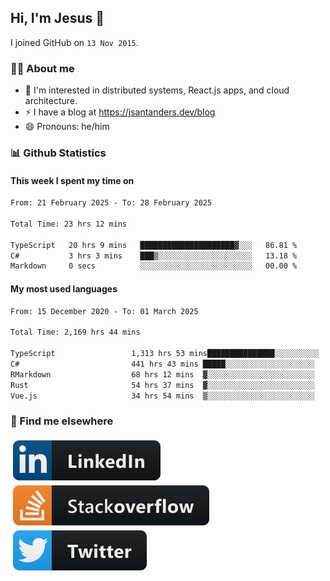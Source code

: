 ## Hi, I'm Jesus 👋

I joined GitHub on `13 Nov 2015`.

<!-- Talking about you -->

### 👨‍💻 About me

- 👦 I'm interested in distributed systems, React.js apps, and cloud architecture.
- ⚡️ I have a blog at <https://jsantanders.dev/blog>
- 😄 Pronouns: he/him

### 📊 Github Statistics

#### This week I spent my time on

<!--START_SECTION:weekly-->

```txt
From: 21 February 2025 - To: 28 February 2025

Total Time: 23 hrs 12 mins

TypeScript   20 hrs 9 mins   █████████████████████▓░░░   86.81 %
C#           3 hrs 3 mins    ███▒░░░░░░░░░░░░░░░░░░░░░   13.18 %
Markdown     0 secs          ░░░░░░░░░░░░░░░░░░░░░░░░░   00.00 %
```

<!--END_SECTION:weekly-->

#### My most used languages

<!--START_SECTION:alltime-->

```txt
From: 15 December 2020 - To: 01 March 2025

Total Time: 2,169 hrs 44 mins

TypeScript                 1,313 hrs 53 mins███████████████░░░░░░░░░░   60.55 %
C#                         441 hrs 43 mins █████░░░░░░░░░░░░░░░░░░░░   20.36 %
RMarkdown                  68 hrs 12 mins  ▓░░░░░░░░░░░░░░░░░░░░░░░░   03.14 %
Rust                       54 hrs 37 mins  ▓░░░░░░░░░░░░░░░░░░░░░░░░   02.52 %
Vue.js                     34 hrs 54 mins  ▒░░░░░░░░░░░░░░░░░░░░░░░░   01.61 %
```

<!--END_SECTION:alltime-->

### 📢 Find me elsewhere

<p>
  <a target="_blank" href="https://linkedin.com/in/jsantanders">
    <img src="https://github.com/jsantanders/jsantanders/blob/master/img/linkedin.svg" alt="LinkedIn" style="vertical-align:top; margin:4px">
  </a>
  
  <a target="_blank" href="https://stackoverflow.com/users/7318331/jesus-santander">
    <img src="https://github.com/jsantanders/jsantanders/blob/master/img/stackoverflow.svg" alt="StackOverflow" style="vertical-align:top; margin:4px">
  </a>
  
  <a target="_blank" href="http://twitter.com/jsantanders">
    <img src="https://github.com/jsantanders/jsantanders/blob/master/img/twitter.svg" alt="Twitter" style="vertical-align:top; margin:4px">
  </a>
</p>
